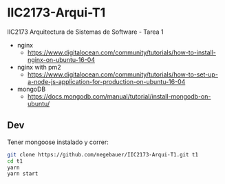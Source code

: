 # IIC2173-Arqui-T1

IIC2173 Arquitectura de Sistemas de Software - Tarea 1

- nginx
  - https://www.digitalocean.com/community/tutorials/how-to-install-nginx-on-ubuntu-16-04
- nginx with pm2
  - https://www.digitalocean.com/community/tutorials/how-to-set-up-a-node-js-application-for-production-on-ubuntu-16-04
- mongoDB
  - https://docs.mongodb.com/manual/tutorial/install-mongodb-on-ubuntu/

## Dev

Tener mongoose instalado y correr:

```bash
git clone https://github.com/negebauer/IIC2173-Arqui-T1.git t1
cd t1
yarn
yarn start
```
